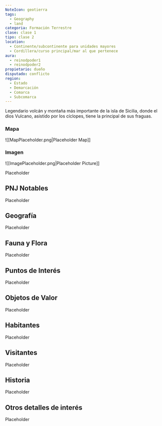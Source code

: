 ```yaml
---
NoteIcon: geotierra
tags:
  - Geography 
  - land 
categoria: Formación Terrestre
clase: clase 1
tipo: clase 2
location: 
  - Continente/subcontinente para unidades mayores
  - Cordillera/curso principal/mar al que pertenece 
aura:
  - reinodpoder1
  - reinodpoder2
propietario: dueño
disputado: conflicto
region:
  - Estado 
  - Demarcación
  - Comarca
  - Subcomarca
---
```





 <section class="wa-section main-content"><p>Legendario volcán y montaña más importante de la isla de <span data-article-privacy="private" data-article-id="0b9fc4d2-ec11-41fb-8dd7-7582581572bc" data-template-type="location" class="private-article article-unlinked entity-link wa-link">Sicilia</span>, donde el dios Vulcano, asistido por los cíclopes, tiene la principal de sus fraguas.</p></section>   

### Mapa
![[MapPlaceholder.png|Placeholder Map]]

### Imagen
![[ImagePlaceholder.png|Placeholder Picture]]

Placeholder

## PNJ Notables
Placeholder

## Geografía
Placeholder

## Fauna y Flora
Placeholder

## Puntos de Interés
Placeholder

## Objetos de Valor
Placeholder

## Habitantes
Placeholder

## Visitantes
Placeholder

## Historia
Placeholder

## Otros detalles de interés
Placeholder

